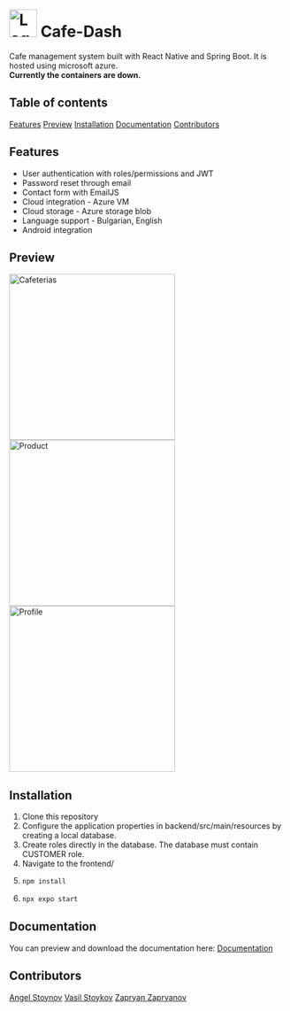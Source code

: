 # <img src="https://iili.io/3huyp2I.png" alt="Logo" width="50"/> Cafe-Dash
Cafe management system built with React Native and Spring Boot. It is hosted using microsoft azure. <br/> **Currently the containers are down.**

## Table of contents
[Features](#features)
[Preview](#preview)
[Installation](#installation)
[Documentation](#documentation)
[Contributors](#contributors)

## Features
- User authentication with roles/permissions and JWT
- Password reset through email
- Contact form with EmailJS
- Cloud integration - Azure VM
- Cloud storage - Azure storage blob
- Language support - Bulgarian, English
- Android integration

## Preview
<div>
  <img src="https://iili.io/3hAk8oG.png" alt="Cafeterias" width="300"/>
  <img src="https://iili.io/3hA6Xyl.jpg" alt="Product" width="300"/>
  <img src="https://iili.io/3hAsW8J.png" alt="Profile" width="300"/>
</div>

## Installation
1. Clone this repository
2. Configure the application properties in backend/src/main/resources by creating a local database.
3. Create roles directly in the database. The database must contain CUSTOMER role.
4. Navigate to the frontend/
5. ```bash
   npm install
   ```
6. ```bash
   npx expo start
   ```

## Documentation
You can preview and download the documentation here: [Documentation](https://smallpdf.com/file#s=ed5a4662-ee5d-4eca-87a5-768ad6808773)

## Contributors
[Angel Stoynov](https://github.com/StoynovAngel)
[Vasil Stoykov](https://github.com/Matrix2121)
[Zapryan Zapryanov](https://github.com/ZapriaZaprianov14)
